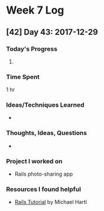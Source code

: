 # Week 7 Log

## [42] Day 43: 2017-12-29

### Today's Progress

1. 

### Time Spent

1 hr

### Ideas/Techniques Learned

- 

### Thoughts, Ideas, Questions

- 

### Project I worked on

- Rails photo-sharing app

### Resources I found helpful

- [Rails Tutorial](https://www.railstutorial.org/book/) by Michael Hartl
